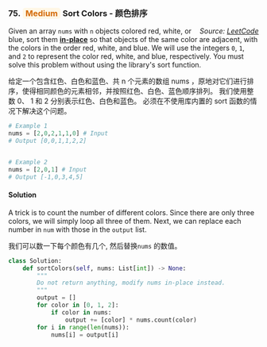 ### 75. <span style="color:#d46b08;background:#fff7e6;border-color:#ffd591;padding:1px 6px;border-radius:5px">Medium</span> Sort Colors - 颜色排序

<i style="float:right">*Source: [LeetCode](https://leetcode.com/problems/sort-colors/)*</i>

Given an array `nums` with `n` objects colored red, white, or blue, sort them **[in-place](https://en.wikipedia.org/wiki/In-place_algorithm)** so that objects of the same color are adjacent, with the colors in the order red, white, and blue. We will use the integers `0`, `1`, and `2` to represent the color red, white, and blue, respectively. You must solve this problem without using the library's sort function.

给定一个包含红色、白色和蓝色、共 n 个元素的数组 nums ，原地对它们进行排序，使得相同颜色的元素相邻，并按照红色、白色、蓝色顺序排列。 我们使用整数 0、 1 和 2 分别表示红色、白色和蓝色。 必须在不使用库内置的 sort 函数的情况下解决这个问题。

```python
# Example 1
nums = [2,0,2,1,1,0] # Input
# Output [0,0,1,1,2,2]


# Example 2
nums = [2,0,1] # Input
# Output [-1,0,3,4,5]
```

#### Solution

A trick is to count the number of different colors. Since there are only three colors, we will simply loop all three of them.  Next, we can replace each number in `num` with those in the `output` list.

我们可以数一下每个颜色有几个, 然后替换`nums` 的数值。

```python
class Solution:
    def sortColors(self, nums: List[int]) -> None:
        """
        Do not return anything, modify nums in-place instead.
        """
        output = []
        for color in [0, 1, 2]:
            if color in nums:
                output += [color] * nums.count(color)
        for i in range(len(nums)):
            nums[i] = output[i]
```

